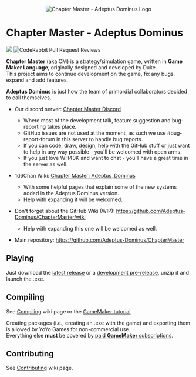 <p align="center">
  <img src="https://github.com/user-attachments/assets/47772b42-59ad-4fdf-84de-ae9bcba999be" alt="Chapter Master - Adeptus Dominus Logo"/>
</p>

# Chapter Master - Adeptus Dominus
[![](https://dcbadge.limes.pink/api/server/https://discord.gg/zAGpqHzsXQ?style=flat)](https://discord.gg/zAGpqHzsXQ)
![CodeRabbit Pull Request Reviews](https://img.shields.io/coderabbit/prs/github/Adeptus-Dominus/ChapterMaster?style=flat)

**Chapter Master** (aka CM) is a strategy/simulation game, written in **Game Maker Language**, originally designed and developed by Duke.\
This project aims to continue development on the game, fix any bugs, expand and add features.

**Adeptus Dominus** is just how the team of primordial collaborators decided to call themselves.

- Our discord server: [Chapter Master Discord](https://discord.gg/zAGpqHzsXQ)
   - Where most of the development talk, feature suggestion and bug-reporting takes place.
   - GitHub issues are not used at the moment, as such we use #bug-report-forum in this server to handle bug reports.
   - If you can code, draw, design, help with the GitHub stuff or just want to help in any way possible - you'll be welcomed with open arms.
   - If you just love WH40K and want to chat - you'll have a great time in the server as well.

- 1d6Chan Wiki: [Chapter Master: Adeptus_Dominus](https://1d6chan.miraheze.org/wiki/Category:Chapter_Master_:_Adeptus_Dominus)
   - With some helpful pages that explain some of the new systems added in the Adeptus Dominus version.
   - Help with expanding it will be welcomed.

- Don't forget about the GitHub Wiki (WIP): https://github.com/Adeptus-Dominus/ChapterMaster/wiki
  - Help with expanding this one will be welcomed as well.

- Main repository: https://github.com/Adeptus-Dominus/ChapterMaster

## Playing
Just download the [latest release](https://github.com/Adeptus-Dominus/ChapterMaster/releases/latest) or a [development pre-release](https://github.com/Adeptus-Dominus/ChapterMaster/releases), unzip it and launch the .exe.

## Compiling

See [Compiling](https://github.com/Adeptus-Dominus/ChapterMaster/wiki/Compiling) wiki page or the [GameMaker tutorial](https://help.gamemaker.io/hc/en-us/articles/235186048-Setting-Up-For-Windows).

Creating packages (i.e., creating an .exe with the game) and exporting them is allowed by YoYo Games for non-commercial use.\
Everything else **must** be covered by [paid **GameMaker** subscriptions](https://gamemaker.io/en/get).

## Contributing

See [Contributing](https://github.com/Adeptus-Dominus/ChapterMaster/wiki/Contributing) wiki page.
